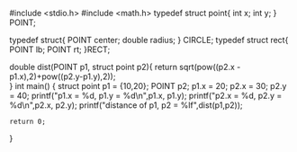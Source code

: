 #include <stdio.h>
#include <math.h>
typedef struct point{
    int x;
    int y;
} POINT;

typedef struct{
    POINT center;
    double radius;
} CIRCLE;
typedef struct rect{
    POINT lb;
    POINT rt;
}RECT;

double dist(POINT p1, struct point p2){
    return sqrt(pow((p2.x - p1.x),2)+pow((p2.y-p1.y),2));    
}
int main()
{
    struct point p1 = {10,20};
    POINT p2;
    p1.x = 20;
    p2.x = 30;
    p2.y = 40;
    printf("p1.x = %d, p1.y = %d\n",p1.x, p1.y);
    printf("p2.x = %d, p2.y = %d\n",p2.x, p2.y);
    printf("distance of p1, p2 = %lf",dist(p1,p2));

    return 0;
}
